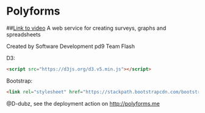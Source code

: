 # Polyforms
##[Link to video](https://youtu.be/WzG9yhXMh5o)
A web service for creating surveys, graphs and spreadsheets

Created by Software Development pd9 Team Flash

D3:
```html
<script src="https://d3js.org/d3.v5.min.js"></script>
```

Bootstrap:
```html
<link rel="stylesheet" href="https://stackpath.bootstrapcdn.com/bootstrap/4.1.1/css/bootstrap.min.css" integrity="sha384-WskhaSGFgHYWDcbwN70/dfYBj47jz9qbsMId/iRN3ewGhXQFZCSftd1LZCfmhktB" crossorigin="anonymous">
```
@D-dubz, see the deployment action on http://polyforms.me
